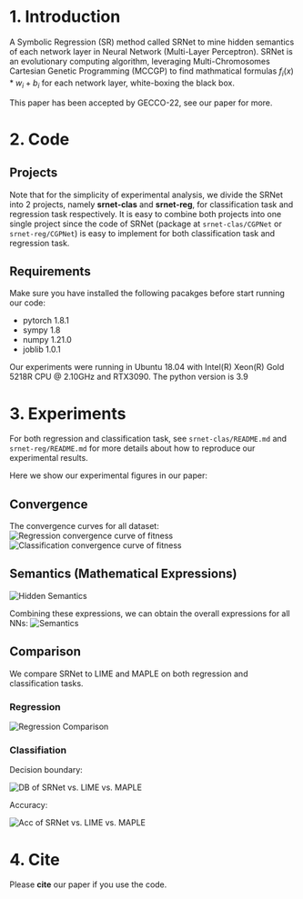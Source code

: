 # 1. Introduction
A Symbolic Regression (SR) method called SRNet to mine hidden semantics of each network layer in Neural Network 
(Multi-Layer Perceptron). SRNet is an evolutionary computing algorithm, leveraging Multi-Chromosomes Cartesian Genetic 
Programming (MCCGP) to find mathmatical formulas $f_i(x)*w_i+b_i$ for each network layer, white-boxing the black box.

This paper has been accepted by GECCO-22, see our paper for more.
# 2. Code
## Projects
Note that for the simplicity of experimental analysis, we divide the SRNet into 2 projects, namely 
**srnet-clas** and **srnet-reg**, for classification task and regression task respectively. It is easy
to combine both projects into one single project since the code of SRNet (package at `srnet-clas/CGPNet` 
or `srnet-reg/CGPNet`) is easy to implement for both classification task and regression task.

## Requirements
Make sure you have installed the following pacakges before start running our code:

- pytorch 1.8.1
- sympy 1.8
- numpy 1.21.0
- joblib 1.0.1

Our experiments were running in Ubuntu 18.04 with Intel(R) Xeon(R) Gold 5218R CPU @ 2.10GHz and RTX3090. 
The python version is 3.9

# 3. Experiments
For both regression and classification task, see `srnet-clas/README.md` and `srnet-reg/README.md` for
more details about how to reproduce our experimental results.

Here we show our experimental figures in our paper:
## Convergence 
The convergence curves for all dataset:
![Regression convergence curve of fitness](https://github.com/LuoYuanzhen/SRNet-GECCO/blob/master/srnet-reg/IMG/trend_result.png)
![Classification convergence curve of fitness](https://github.com/LuoYuanzhen/SRNet-GECCO/blob/master/srnet-clas/result/trend_result.png)

## Semantics (Mathematical Expressions)
![Hidden Semantics](https://github.com/LuoYuanzhen/SRNet-GECCO/blob/master/IMG/hidden_semantics.png)

Combining these expressions, we can obtain the overall expressions for all NNs:
![Semantics](https://github.com/LuoYuanzhen/SRNet-GECCO/blob/master/IMG/semantics.png)

## Comparison
We compare SRNet to LIME and MAPLE on both regression and classification tasks.

### Regression
![Regression Comparison](https://github.com/LuoYuanzhen/SRNet-GECCO/blob/master/IMG/reg_comparison.png)

### Classifiation
Decision boundary:

![DB of SRNet vs. LIME vs. MAPLE](https://github.com/LuoYuanzhen/SRNet-GECCO/blob/master/srnet-clas/result/local_db.png)

Accuracy:

![Acc of SRNet vs. LIME vs. MAPLE](https://github.com/LuoYuanzhen/SRNet-GECCO/blob/master/srnet-clas/result/accs.png)

# 4. Cite
Please **cite** our paper if you use the code.
